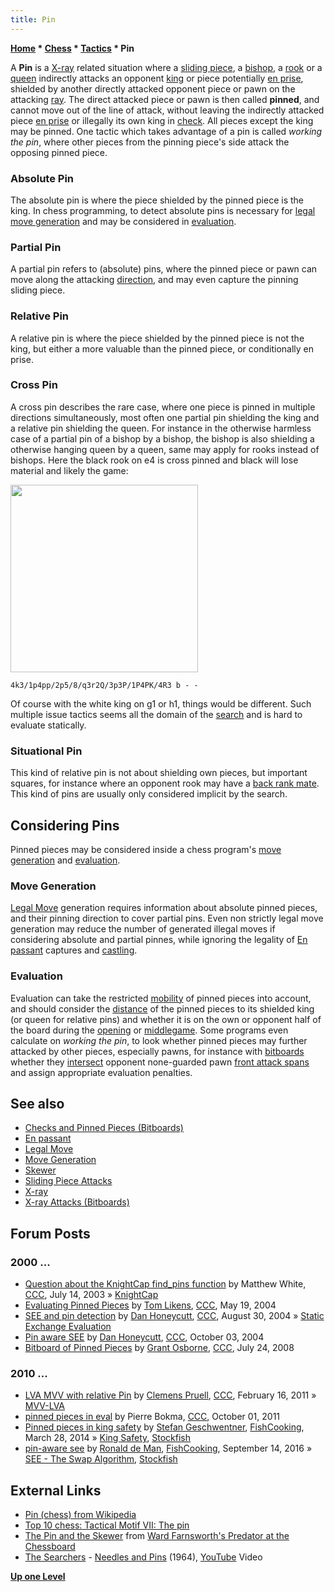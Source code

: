 ```yaml
---
title: Pin
---
```

**[Home](Home "Home") \* [Chess](Chess "Chess") \* [Tactics](Tactics "Tactics") \* Pin**


A **Pin** is a [X-ray](X-ray "X-ray") related situation where a [sliding piece](Sliding_Pieces "Sliding Pieces"), a [bishop](Bishop "Bishop"), a [rook](Rook "Rook") or a [queen](Queen "Queen") indirectly attacks an opponent [king](King "King") or piece potentially [en prise](En_prise "En prise"), shielded by another directly attacked opponent piece or pawn on the attacking [ray](Rays "Rays"). The direct attacked piece or pawn is then called **pinned**, and cannot move out of the line of attack, without leaving the indirectly attacked piece [en prise](En_prise "En prise") or illegally its own king in [check](Check "Check"). All pieces except the king may be pinned. One tactic which takes advantage of a pin is called *working the pin*, where other pieces from the pinning piece's side attack the opposing pinned piece.




### Absolute Pin


The absolute pin is where the piece shielded by the pinned piece is the king. In chess programming, to detect absolute pins is necessary for [legal](Legal_Move "Legal Move") [move generation](Move_Generation "Move Generation") and may be considered in [evaluation](Evaluation "Evaluation").




### Partial Pin


A partial pin refers to (absolute) pins, where the pinned piece or pawn can move along the attacking [direction](Direction "Direction"), and may even capture the pinning sliding piece.




### Relative Pin


A relative pin is where the piece shielded by the pinned piece is not the king, but either a more valuable than the pinned piece, or conditionally en prise.



### Cross Pin


A cross pin describes the rare case, where one piece is pinned in multiple directions simultaneously, most often one partial pin shielding the king and a relative pin shielding the queen. For instance in the otherwise harmless case of a partial pin of a bishop by a bishop, the bishop is also shielding a otherwise hanging queen by a queen, same may apply for rooks instead of bishops. Here the black rook on e4 is cross pinned and black will lose material and likely the game:


<img src="https://lichess1.org/export/fen.gif?fen=4k3/1p4pp/2p5/8/q3r2Q/3p3P/1P4PK/4R3 b - - " style="
    width: 300px;
">

```
4k3/1p4pp/2p5/8/q3r2Q/3p3P/1P4PK/4R3 b - - 
```


Of course with the white king on g1 or h1, things would be different. Such multiple issue tactics seems all the domain of the [search](Search "Search") and is hard to evaluate statically. 



### Situational Pin


This kind of relative pin is not about shielding own pieces, but important squares, for instance where an opponent rook may have a [back rank mate](Mate_at_a_Glance#MatesWithSlidingPieces "Mate at a Glance"). This kind of pins are usually only considered implicit by the search.



## Considering Pins


Pinned pieces may be considered inside a chess program's [move generation](Move_Generation "Move Generation") and [evaluation](Evaluation "Evaluation").



### Move Generation


[Legal Move](Legal_Move "Legal Move") generation requires information about absolute pinned pieces, and their pinning direction to cover partial pins. Even non strictly legal move generation may reduce the number of generated illegal moves if considering absolute and partial pinnes, while ignoring the legality of [En passant](En_passant "En passant") captures and [castling](Castling "Castling").



### Evaluation


Evaluation can take the restricted [mobility](Mobility "Mobility") of pinned pieces into account, and should consider the [distance](Distance "Distance") of the pinned pieces to its shielded king (or queen for relative pins) and whether it is on the own or opponent half of the board during the [opening](Opening "Opening") or [middlegame](Middlegame "Middlegame"). Some programs even calculate on *working the pin*, to look whether pinned pieces may further attacked by other pieces, especially pawns, for instance with [bitboards](Bitboards "Bitboards") whether they [intersect](General_Setwise_Operations#Intersection "General Setwise Operations") opponent none-guarded pawn [front attack spans](Attack_Spans "Attack Spans") and assign appropriate evaluation penalties.



## See also


* [Checks and Pinned Pieces (Bitboards)](Checks_and_Pinned_Pieces_(Bitboards) "Checks and Pinned Pieces (Bitboards)")
* [En passant](En_passant "En passant")
* [Legal Move](Legal_Move "Legal Move")
* [Move Generation](Move_Generation "Move Generation")
* [Skewer](Skewer "Skewer")
* [Sliding Piece Attacks](Sliding_Piece_Attacks "Sliding Piece Attacks")
* [X-ray](X-ray "X-ray")
* [X-ray Attacks (Bitboards)](X-ray_Attacks_(Bitboards) "X-ray Attacks (Bitboards)")


## Forum Posts


### 2000 ...


* [Question about the KnightCap find\_pins function](https://www.stmintz.com/ccc/index.php?id=306311) by Matthew White, [CCC](CCC "CCC"), July 14, 2003 » [KnightCap](KnightCap "KnightCap")
* [Evaluating Pinned Pieces](https://www.stmintz.com/ccc/index.php?id=366095) by [Tom Likens](Tom_Likens "Tom Likens"), [CCC](CCC "CCC"), May 19, 2004
* [SEE and pin detection](https://www.stmintz.com/ccc/index.php?id=385126) by [Dan Honeycutt](Dan_Honeycutt "Dan Honeycutt"), [CCC](CCC "CCC"), August 30, 2004 » [Static Exchange Evaluation](Static_Exchange_Evaluation "Static Exchange Evaluation")
* [Pin aware SEE](https://www.stmintz.com/ccc/index.php?id=390108) by [Dan Honeycutt](Dan_Honeycutt "Dan Honeycutt"), [CCC](CCC "CCC"), October 03, 2004
* [Bitboard of Pinned Pieces](http://www.talkchess.com/forum/viewtopic.php?t=22550) by [Grant Osborne](Grant_Osborne "Grant Osborne"), [CCC](CCC "CCC"), July 24, 2008


### 2010 ...


* [LVA MVV with relative Pin](http://www.talkchess.com/forum/viewtopic.php?topic_view=threads&p=395213) by [Clemens Pruell](index.php?title=Clemens_Pruell&action=edit&redlink=1 "Clemens Pruell (page does not exist)"), [CCC](CCC "CCC"), February 16, 2011 » [MVV-LVA](MVV-LVA "MVV-LVA")
* [pinned pieces in eval](http://www.talkchess.com/forum/viewtopic.php?t=40597) by Pierre Bokma, [CCC](CCC "CCC"), October 01, 2011
* [Pinned pieces in king safety](https://groups.google.com/d/msg/fishcooking/lIjQUH3dsYg/4VEtHUkrdBsJ) by [Stefan Geschwentner](Stefan_Geschwentner "Stefan Geschwentner"), [FishCooking](Computer_Chess_Forums "Computer Chess Forums"), March 28, 2014 » [King Safety](King_Safety "King Safety"), [Stockfish](Stockfish "Stockfish")
* [pin-aware see](https://groups.google.com/d/msg/fishcooking/S_4E_Xs5HaE/mS3VTnuEFgAJ) by [Ronald de Man](Ronald_de_Man "Ronald de Man"), [FishCooking](Computer_Chess_Forums "Computer Chess Forums"), September 14, 2016 » [SEE - The Swap Algorithm](SEE_-_The_Swap_Algorithm "SEE - The Swap Algorithm"), [Stockfish](Stockfish "Stockfish")


## External Links


* [Pin (chess) from Wikipedia](https://en.wikipedia.org/wiki/Pin_%28chess%29)
* [Top 10 chess: Tactical Motif VII: The pin](http://www.top10chess.com/2008/09/tactical-motif-vii-pin.html)
* [The Pin and the Skewer](http://www.chesstactics.org/index.php?Type=page&Action=none&From=4,1,1,1) from [Ward Farnsworth's Predator at the Chessboard](http://www.chesstactics.org/)
* [The Searchers](Category:The_Searchers "Category:The Searchers") - [Needles and Pins](https://en.wikipedia.org/wiki/Needles_and_Pins_(song)) (1964), [YouTube](https://en.wikipedia.org/wiki/YouTube) Video


 
**[Up one Level](Tactics "Tactics")**







 
